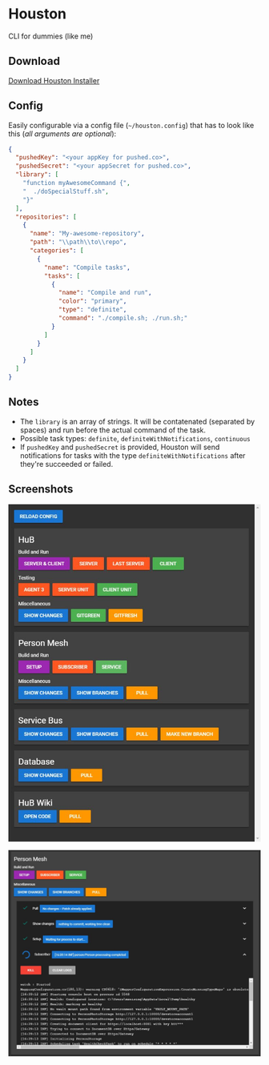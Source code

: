 # Houston

CLI for dummies (like me)

## Download
[Download Houston Installer](https://github.com/MarvinZeising/Houston/raw/master/dist/Houston%20Setup%200.1.0.exe)

## Config
Easily configurable via a config file (`~/houston.config`) that has to look like this (_all arguments are optional_):

```json
{
  "pushedKey": "<your appKey for pushed.co>",
  "pushedSecret": "<your appSecret for pushed.co>",
  "library": [
    "function myAwesomeCommand {",
    "  ./doSpecialStuff.sh",
    "}"
  ],
  "repositories": [
    {
      "name": "My-awesome-repository",
      "path": "\\path\\to\\repo",
      "categories": [
        {
          "name": "Compile tasks",
          "tasks": [
            {
              "name": "Compile and run",
              "color": "primary",
              "type": "definite",
              "command": "./compile.sh; ./run.sh;"
            }
          ]
        }
      ]
    }
  ]
}
```

## Notes
- The `library` is an array of strings. It will be contatenated (separated by spaces) and run before the actual command of the task.
- Possible task types: `definite`, `definiteWithNotifications`, `continuous`
- If `pushedKey` and `pushedSecret` is provided, Houston will send notifications for tasks with the type `definiteWithNotifications` after they're succeeded or failed.

## Screenshots

![houston-1](https://github.com/MarvinZeising/Houston/raw/master/public/houston-1.jpg)

![houston-2](https://github.com/MarvinZeising/Houston/raw/master/public/houston-2.jpg)
